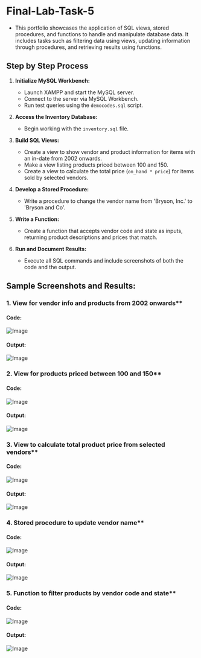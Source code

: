 # Final-Lab-Task-5
- This portfolio showcases the application of SQL views, stored procedures, and functions to handle and manipulate database data. It includes tasks such as filtering data using views, updating information through procedures, and retrieving results using functions.

## Step by Step Process

1. **Initialize MySQL Workbench:**

   * Launch XAMPP and start the MySQL server.
   * Connect to the server via MySQL Workbench.
   * Run test queries using the `democodes.sql` script.

2. **Access the Inventory Database:**

   * Begin working with the `inventory.sql` file.

3. **Build SQL Views:**

   * Create a view to show vendor and product information for items with an in-date from 2002 onwards.
   * Make a view listing products priced between 100 and 150.
   * Create a view to calculate the total price (`on_hand * price`) for items sold by selected vendors.

4. **Develop a Stored Procedure:**

   * Write a procedure to change the vendor name from 'Bryson, Inc.' to 'Bryson and Co'.

5. **Write a Function:**

   * Create a function that accepts vendor code and state as inputs, returning product descriptions and prices that match.

6. **Run and Document Results:**

   * Execute all SQL commands and include screenshots of both the code and the output.



## Sample Screenshots and Results:

### 1. View for vendor info and products from 2002 onwards**
#### Code:
![Image]()
#### Output:
![Image]()

### 2. View for products priced between 100 and 150**

#### Code:
![Image]()
#### Output:
![Image]()

### 3. View to calculate total product price from selected vendors**

#### Code:
![Image]()
#### Output:
![Image]()
### 4. Stored procedure to update vendor name**

#### Code:
![Image]()

#### Output:
![Image]()
### 5. Function to filter products by vendor code and state**

#### Code:
![Image]()
#### Output:
![Image]()
